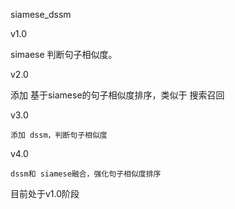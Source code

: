﻿siamese_dssm
 
v1.0

   simaese 判断句子相似度。

v2.0

   添加 基于siamese的句子相似度排序，类似于 搜索召回

v3.0
    
    添加 dssm，判断句子相似度

v4.0
    
    dssm和 siamese融合，强化句子相似度排序
 
 
 目前处于v1.0阶段
